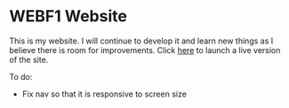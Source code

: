 # WEBF1 Website

This is my website. I will continue to develop it and learn new things as I believe there is room for improvements.
Click [here] to launch a live version of the site.

[here]: https://alexghiurau.github.io/WEBF1-Website/

To do:
* Fix nav so that it is responsive to screen size
